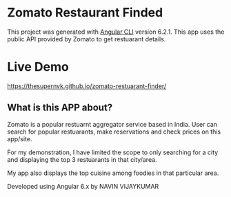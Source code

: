 # Zomato Restaurant Finded

This project was generated with [Angular CLI](https://github.com/angular/angular-cli) version 6.2.1.
This app uses the public API provided by Zomato to get restuarant details.

# Live Demo

https://thesupernvk.github.io/zomato-restuarant-finder/

## What is this APP about?

Zomato is a popular restuarnt aggregator service based in India. User can search for popular restuarants, make reservations and check prices on this app/site.

For my demonstration, I have limited the scope to only searching for a city and displaying the top 3 restuarants in that city/area.

My app also displays the top cuisine among foodies in that particular area.

Developed using Angular 6.x by NAVIN VIJAYKUMAR
